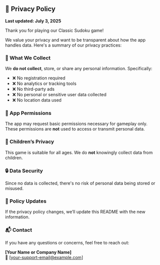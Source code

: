 ## 📜 Privacy Policy

**Last updated: July 3, 2025**

Thank you for playing our Classic Sudoku game!

We value your privacy and want to be transparent about how the app handles data. Here's a summary of our privacy practices:

### 🔐 What We Collect

We **do not collect**, store, or share any personal information. Specifically:

- ❌ No registration required  
- ❌ No analytics or tracking tools  
- ❌ No third-party ads  
- ❌ No personal or sensitive user data collected  
- ❌ No location data used  

### 📲 App Permissions

The app may request basic permissions necessary for gameplay only. These permissions are **not** used to access or transmit personal data.

### 🧒 Children’s Privacy

This game is suitable for all ages. We do **not** knowingly collect data from children.

### 🔒 Data Security

Since no data is collected, there's no risk of personal data being stored or misused.

### 🔁 Policy Updates

If the privacy policy changes, we’ll update this README with the new information.

### 📬 Contact

If you have any questions or concerns, feel free to reach out:

**[Your Name or Company Name]**  
📧 [your-support-email@example.com]
